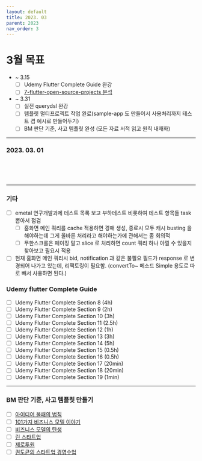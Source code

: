 ```yaml
---
layout: default
title: 2023. 03
parent: 2023
nav_order: 3
---
```


# 3월 목표
- ~ 3.15
  - [ ] Udemy Flutter Complete Guide 완강
  - [ ] [7-flutter-open-source-projects 분석](https://medium.com/geekculture/7-flutter-open-source-projects-to-become-a-better-flutter-developer-b4a10f7e561f)

- ~ 3.31
  - [ ] 실전 querydsl 완강
  - [ ] 템플릿 멀티프로젝트 작업 완료(sample-app 도 만들어서 사용처리까지 테스트 겸 예시로 만들어두기)
  - [ ] BM 판단 기준, 사고 템플릿 완성 (모든 자료 서적 읽고 원칙 내재화)
    
<hr>

### 2023. 03. 01


<br>
<br>
<br>

<hr>

### 기타
- [ ] emetal 연구개발과제 테스트 목록 보고 부하테스트 비롯하여 테스트 항목들 task 뽑아서 점검
  - [ ] 홈화면 메인 쿼리를 cache 적용하면 경매 생성, 종료시 모두 캐시 busting 을 해야하는데 그게 올바른 처리라고 해야하는가에 관해서는 좀 회의적
  - [ ] 무한스크롤은 페이징 말고 slice 로 처리하면 count 쿼리 하나 아낄 수 있을지 찾아보고 필요시 적용
- [ ] 현재 홈화면 메인 쿼리시 bid, notification 과 같은 불필요 필드가 response 로 변경되어 나가고 있는데, 리팩토링이 필요함. (convertTo~ 메소드 Simple 용도로 따로 빼서 사용하면 된다.)

### Udemy flutter Complete Guide
- [ ] Udemy Flutter Complete Section 8 (4h)
- [ ] Udemy Flutter Complete Section 9 (2h)
- [ ] Udemy Flutter Complete Section 10 (3h)
- [ ] Udemy Flutter Complete Section 11 (2.5h)
- [ ] Udemy Flutter Complete Section 12 (1h)
- [ ] Udemy Flutter Complete Section 13 (3h)
- [ ] Udemy Flutter Complete Section 14 (5h)
- [ ] Udemy Flutter Complete Section 15 (0.5h)
- [ ] Udemy Flutter Complete Section 16 (0.5h)
- [ ] Udemy Flutter Complete Section 17 (20min)
- [ ] Udemy Flutter Complete Section 18 (20min)
- [ ] Udemy Flutter Complete Section 19 (1min)

<hr>

### BM 판단 기준, 사고 템플릿 만들기
- [ ] [아이디어 불패의 법칙](https://www.aladin.co.kr/shop/wproduct.aspx?ItemId=236350317)
- [ ] [101가지 비즈니스 모델 이야기](https://www.aladin.co.kr/shop/wproduct.aspx?ItemId=241936435)
- [ ] [비즈니스 모델의 탄생](https://search.shopping.naver.com/book/catalog/32455039041?query=%EB%B9%84%EC%A6%88%EB%8B%88%EC%8A%A4%20%EB%AA%A8%EB%8D%B8%EC%9D%98%20%ED%83%84%EC%83%9D&NaPm=ct%3Dldicvdo8%7Cci%3D8002f12a71b54c51a3ab5ed87dfa54ef58ae34ba%7Ctr%3Dboksl%7Csn%3D95694%7Chk%3D23a3873382166bf3fc979a7765545d96d2376aec)
- [ ] [린 스타트업](https://search.shopping.naver.com/book/catalog/32436122059?cat_id=50010702&frm=PBOKMOD&query=%EB%A6%B0+%EC%8A%A4%ED%83%80%ED%8A%B8%EC%97%85&NaPm=ct%3Dldicxb48%7Cci%3D74e0745db479c7db6ad92d34d5ded44df0084c43%7Ctr%3Dboknx%7Csn%3D95694%7Chk%3Dd289c98ac19ae792e404c30aa6e8e5a1b8c4e0ea)
- [ ] [제로투원](https://search.shopping.naver.com/book/catalog/32483707626?cat_id=50010520&frm=PBOKMOD&query=%EC%A0%9C%EB%A1%9C+%ED%88%AC%EC%9B%90&NaPm=ct%3Dldicxs3c%7Cci%3D55c7a90d6d2d4f553c9ea189e62a845751e4c3d3%7Ctr%3Dboknx%7Csn%3D95694%7Chk%3D3ba8dc0378cd9eef39f8b10da499d158b91d2b07)
- [ ] [권도균의 스타트업 경영수업](https://search.shopping.naver.com/book/catalog/32441089176?cat_id=50005827&frm=PBOKPRO&query=%EA%B6%8C%EB%8F%84%EA%B7%A0%EC%9D%98+%EC%8A%A4%ED%83%80%ED%8A%B8%EC%97%85+%EA%B2%BD%EC%98%81+%EC%88%98%EC%97%85&NaPm=ct%3Dldicy6r4%7Cci%3D25d09a45e6edeb6955c01e912f591e7a43f8f824%7Ctr%3Dboknx%7Csn%3D95694%7Chk%3D7d79387ab9afbd08bd271d9e24bdc86ddf73b535)
